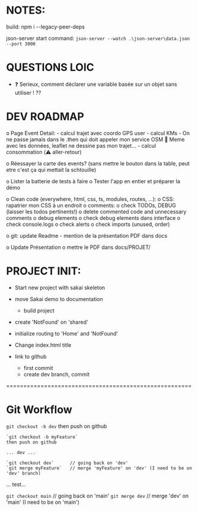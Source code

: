 # NOTES:
build:
npm i --legacy-peer-deps

json-server start command:
`json-server --watch .\json-server\data.json --port 3000`


# QUESTIONS LOIC
- ❓ Serieux, comment déclarer une variable basée sur un objet sans utiliser ! ??


# DEV ROADMAP
o Page Event Detail:
	- calcul trajet avec coordo GPS user
		- calcul KMs
			- On ne passe jamais dans le .then qui doit appeler mon service OSM
			🐛 Meme avec les données, leaflet ne dessine pas mon trajet...
		- calcul consommation (⚠️ aller-retour)

o Réessayer la carte des events? (sans mettre le bouton dans la table, peut etre c'est ça qui mettait la schtouille)

o Lister la batterie de tests à faire
	o Tester l'app en entier et préparer la démo

o Clean code (everywhere, html, css, ts, modules, routes, ...):
	o CSS: rapatrier mon CSS à un endroit
	o comments: 
		o check TODOs, DEBUG (laisser les todos pertinents!)
		o delete commented code and unnecessary comments
	o debug elements
		o check debug elements dans interface
		o check console.logs
		o check alerts
	o check imports (unused, order)

o git: update Readme
	- mention de la présentation PDF dans docs

o Update Présentation
	o mettre le PDF dans docs/PROJET/


# PROJECT INIT: 
- Start new project with sakai skeleton
- move Sakai demo to documentation
	- build project
- create 'NotFound' on 'shared'
- initialize routing to 'Home' and 'NotFound'

- Change index.html title

- link to github
	- first commit
	- create dev branch, commit

======================================================

# Git Workflow
`git checkout -b dev`
then push on github

	`git checkout -b myFeature`
	then push on github

	... dev ...

	`git checkout dev`		// going back on 'dev'
	`git merge myFeature` 	// merge 'myFeature' on 'dev' (I need to be on 'dev' branch)

... test...

`git checkout main` 		// going back on 'main'
`git merge dev` 			// merge 'dev' on 'main' (I need to be on 'main')
